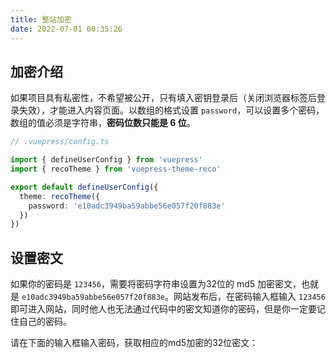 ```yaml
---
title: 整站加密
date: 2022-07-01 00:35:26
---
```


## 加密介绍

如果项目具有私密性，不希望被公开，只有填入密钥登录后（关闭浏览器标签后登录失效），才能进入内容页面。以数组的格式设置 `password`，可以设置多个密码，数组的值必须是字符串，**密码位数只能是 6 位**。

```ts
// .vuepress/config.ts

import { defineUserConfig } from 'vuepress'
import { recoTheme } from 'vuepress-theme-reco'

export default defineUserConfig({
  theme: recoTheme({
    password: 'e10adc3949ba59abbe56e057f20f883e'
  })
})
```

## 设置密文

如果你的密码是 `123456`，需要将密码字符串设置为32位的 md5 加密密文，也就是 `e10adc3949ba59abbe56e057f20f883e`。网站发布后，在密码输入框输入 `123456` 即可进入网站，同时他人也无法通过代码中的密文知道你的密码，但是你一定要记住自己的密码。

请在下面的输入框输入密码，获取相应的md5加密的32位密文：
<md5></md5>
